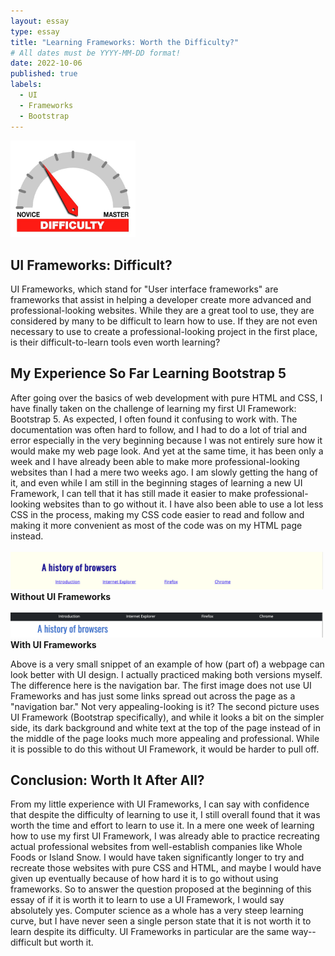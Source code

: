 ```yaml
---
layout: essay
type: essay
title: "Learning Frameworks: Worth the Difficulty?"
# All dates must be YYYY-MM-DD format!
date: 2022-10-06
published: true
labels:
  - UI
  - Frameworks
  - Bootstrap
---
```


<img width="200px" class="rounded float-start pe-4" src="../img/difficulty/degree_difficulty.jpg" alt="pic">



## UI Frameworks: Difficult?
UI Frameworks, which stand for "User interface frameworks" are frameworks that assist in helping a developer create more advanced and professional-looking websites. While they are a great tool to use, they are considered by many to be difficult to learn how to use. If they are not even necessary to use to create a professional-looking project in the first place, is their difficult-to-learn tools even worth learning?  


## My Experience So Far Learning Bootstrap 5

After going over the basics of web development with pure HTML and CSS, I have finally taken on the challenge of learning my first UI Framework: Bootstrap 5.  As expected, I often found it confusing to work with.  The documentation was often hard to follow, and I had to do a lot of trial and error especially in the very beginning because I was not entirely sure how it would make my web page look.  And yet at the same time, it has been only a week and I have already been able to make more professional-looking websites than I had a mere two weeks ago.  I am slowly getting the hang of it, and even while I am still in the beginning stages of learning a new UI Framework, I can tell that it has still made it easier to make professional-looking websites than to go without it.  I have also been able to use a lot less CSS in the process, making my CSS code easier to read and follow and making it more convenient as most of the code was on my HTML page instead.
<br>
<br>
<img width="500px" class="rounded float-start pe-4" src="../img/history_browser_no_ui.png" alt="pic">
 **Without UI Frameworks**
<br>
<br>
<img width="500px" class="rounded float-start pe-4" src="../img/history_browsers_ui.png" alt="pic">
**With UI Frameworks**

Above is a very small snippet of an example of how (part of) a webpage can look better with UI design.  I actually practiced making both versions myself.  The difference here is the navigation bar.  The first image does not use UI Frameworks and has just some links spread out across the page as a "navigation bar."  Not very appealing-looking is it?  The second picture uses UI Framework (Bootstrap specifically), and while it looks a bit on the simpler side, its dark background and white text at the top of the page instead of in the middle of the page looks much more appealing and professional.  While it is possible to do this without UI Framework, it would be harder to pull off.



## Conclusion: Worth It After All?

From my little experience with UI Frameworks, I can say with confidence that despite the difficulty of learning to use it, I still overall found that it was worth the time and effort to learn to use it. In a mere one week of learning how to use my first UI Framework, I was already able to practice recreating actual professional websites from well-establish companies like Whole Foods or Island Snow.  I would have taken significantly longer to try and recreate those websites with pure CSS and HTML, and maybe I would have given up eventually because of how hard it is to go without using frameworks. So to answer the question proposed at the beginning of this essay of if it is worth it to learn to use a UI Framework, I would say absolutely yes.  Computer science as a whole has a very steep learning curve, but I have never seen a single person state that it is not worth it to learn despite its difficulty.  UI Frameworks in particular are the same way--difficult but worth it.